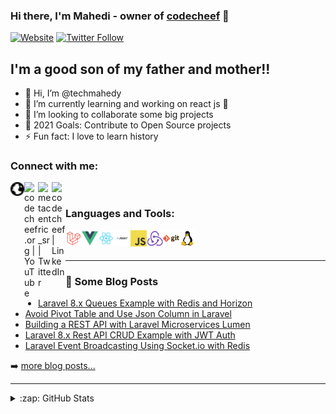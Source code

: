 ### Hi there, I'm Mahedi - owner of [codecheef][website] 👋

[![Website](https://img.shields.io/website?label=codecheef.org&style=for-the-badge&url=https%3A%2F%2Fcodecheef.org)](https://www.codecheef.org)
[![Twitter Follow](https://img.shields.io/twitter/follow/metacentric_sr?color=1DA1F2&logo=twitter&style=for-the-badge)](https://twitter.com/metacentric_sr)

## I'm a good son of my father and mother!!

- 🔭 Hi, I’m @techmahedy
- 🌱 I’m currently learning and working on react js 🤣
- 👯 I’m looking to collaborate some big projects
- 🥅 2021 Goals: Contribute to Open Source projects
- ⚡ Fun fact: I love to learn history

### Connect with me:

[<img align="left" alt="codecheef.org" width="22px" src="https://raw.githubusercontent.com/iconic/open-iconic/master/svg/globe.svg" />][website]
[<img align="left" alt="codecheef.org | YouTube" width="22px" src="https://cdn.jsdelivr.net/npm/simple-icons@v3/icons/youtube.svg" />][youtube]
[<img align="left" alt="metacentric_sr | Twitter" width="22px" src="https://cdn.jsdelivr.net/npm/simple-icons@v3/icons/twitter.svg" />][twitter]
[<img align="left" alt="codecheef | LinkedIn" width="22px" src="https://cdn.jsdelivr.net/npm/simple-icons@v3/icons/linkedin.svg" />][linkedin]

<br />

### Languages and Tools:

[<img align="left" alt="laravel" width="26px" src="https://raw.githubusercontent.com/github/explore/80688e429a7d4ef2fca1e82350fe8e3517d3494d/topics/laravel/laravel.png" />][laravel]
[<img align="left" alt="vue" width="26px" src="https://raw.githubusercontent.com/github/explore/80688e429a7d4ef2fca1e82350fe8e3517d3494d/topics/vue/vue.png" />][vue]
[<img align="left" alt="react" width="26px" src="https://raw.githubusercontent.com/github/explore/80688e429a7d4ef2fca1e82350fe8e3517d3494d/topics/react/react.png" />][react]
[<img align="left" alt="react" width="26px" src="https://raw.githubusercontent.com/github/explore/80688e429a7d4ef2fca1e82350fe8e3517d3494d/topics/jquery/jquery.png" />][jquery]
[<img align="left" alt="javascript" width="26px" src="https://raw.githubusercontent.com/github/explore/80688e429a7d4ef2fca1e82350fe8e3517d3494d/topics/javascript/javascript.png" />][javascript]
[<img align="left" alt="redux" width="26px" src="https://raw.githubusercontent.com/github/explore/80688e429a7d4ef2fca1e82350fe8e3517d3494d/topics/redux/redux.png" />][redux]
[<img align="left" alt="git" width="26px" src="https://raw.githubusercontent.com/github/explore/80688e429a7d4ef2fca1e82350fe8e3517d3494d/topics/git/git.png" />][git]
[<img align="left" alt="linux" width="26px" src="https://raw.githubusercontent.com/github/explore/80688e429a7d4ef2fca1e82350fe8e3517d3494d/topics/linux/linux.png" />][linux]
<br />
<br />

---

### 📕 Some Blog Posts

<!-- BLOG-POST-LIST:START -->
- [Laravel 8.x Queues Example with Redis and Horizon](https://www.codecheef.org/article/laravel-queues-example-using-redis-and-horizon)
- [Avoid Pivot Table and Use Json Column in Laravel](https://www.codecheef.org/article/avoid-pivot-table-and-use-json-column-in-laravel)
- [Building a REST API with Laravel Microservices Lumen](https://www.codecheef.org/article/laravel-6-building-a-rest-api-with-lumen)
- [Laravel 8.x Rest API CRUD Example with JWT Auth](https://www.codecheef.org/article/laravel-6-rest-api-with-jwt-authentication-with-crud)
- [Laravel Event Broadcasting Using Socket.io with Redis](https://www.codecheef.org/article/laravel-event-broadcasting-using-socketio-with-redis)
<!-- BLOG-POST-LIST:END -->

➡️ [more blog posts...](https://www.codecheef.org)

---

<details>
  <summary>:zap: GitHub Stats</summary>

  <img align="left" alt="techmahedy's GitHub Stats" src="https://github-readme-stats-codestackr.vercel.app/api?username=techmahedy&show_icons=true&hide_border=true" />

</details>

[website]: https://www.codecheef.org
[youtube]: https://www.youtube.com/channel/UCzmJ_0Ef9EE-NS7w82zez_A/featured
[twitter]: https://twitter.com/metacentric_sr
[linkedin]: https://www.linkedin.com/in/mahedi-hasan-durjoy-9bb880175/
[laravel]: https://www.codecheef.org/article/tag/laravel
[vue]: https://www.codecheef.org/article/tag/vue-js
[react]: https://www.codecheef.org/article/tag/react-js
[jquery]: https://www.codecheef.org/article/tag/jquery
[javascript]: https://www.codecheef.org/article/tag/javascript
[redux]: https://www.codecheef.org/article/tag/react-js
[git]: https://www.codecheef.org/article/tag/git
[linux]: https://www.codecheef.org/article/tag/linux



